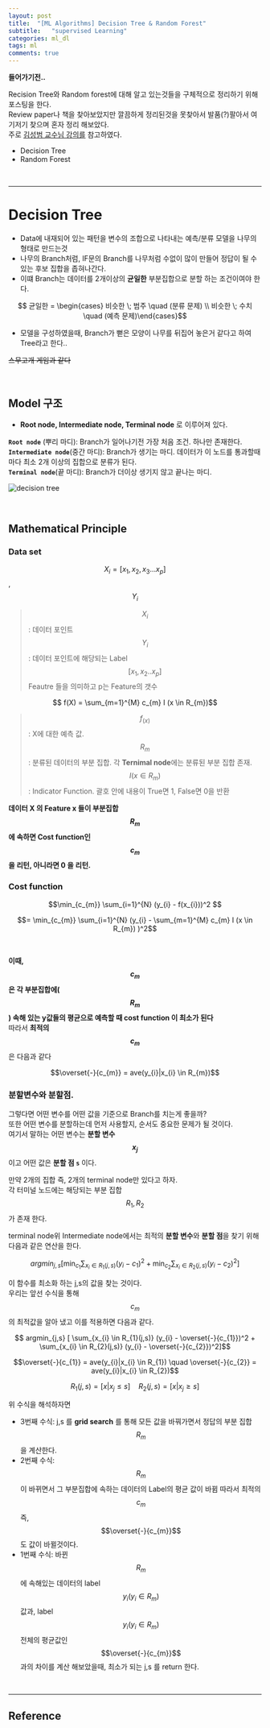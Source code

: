 ```yaml
---
layout: post
title:  "[ML Algorithms] Decision Tree & Random Forest"
subtitle:   "supervised Learning"
categories: ml_dl
tags: ml
comments: true
---
```


**들어가기전..**

Recision Tree와 Random forest에 대해 알고 있는것들을 구체적으로 정리하기 위해 포스팅을 한다.  
Review paper나 책을 찾아보았지만 깔끔하게 정리된것을 못찾아서 발품(?)팔아서 여기저기 찾으며 혼자 정리 해보았다.  
주로 [김성범 교수님 강의를](https://www.youtube.com/watch?v=xki7zQDf74I) 참고하였다.

- Decision Tree
- Random Forest

<br/>

---

# Decision Tree 

- Data에 내재되어 있는 패턴을 변수의 조합으로 나타내는 예측/분류 모델을 나무의 형태로 만드는것
- 나무의 Branch처럼, IF문의 Branch를 나무처럼 수없이 많이 만들어 정답이 될 수 있는 후보 집합을 좁혀나간다.  
- 이떄 Branch는 데이터를 2개이상의 **균일한** 부분집합으로 분할 하는 조건이여야 한다.   
   
$$ 균일한 = \begin{cases} 비슷한 \; 범주 \quad (분류 문제) \\ 비슷한 \; 수치  \quad (예측 문제)\end{cases}$$

- 모델을 구성하였을때, Branch가 뻗은 모양이 나무를 뒤집어 놓은거 같다고 하여 Tree라고 한다..

~~스무고개 게임과 같다~~  

<br/>

## Model 구조

- **Root node, Intermediate node, Terminal node** 로 이루어져 있다.

**`Root node`** (뿌리 마디): Branch가 일어나기전 가장 처음 조건. 하나만 존재한다.   
**`Intermediate node`**(중간 마디): Branch가 생기는 마디. 데이터가 이 노드를 통과할때 마다 최소 2개 이상의 집합으로 분류가 된다.   
**`Terminal node`**(끝 마디): Branch가 더이상 생기지 않고 끝나는 마디.

![decision tree](https://swha0105.github.io/assets/ml/img/DecisionTree.JPG)  

<br/>

## Mathematical Principle

### Data set
$$X_{i} = [x_{1},x_{2},x_{3} ... x_{p}] $$ , $$ Y_{i}$$  
> $$X_{i}$$: 데이터 포인트  
> $$Y_{i}$$: 데이터 포인트에 해당되는 Label   
> $$[x_{1},x_{2} .. x_{p}]$$ Feautre 들을 의미하고 p는 Feature의 갯수 


$$ f(X) = \sum_{m=1}^{M} c_{m} I (x \in R_{m})$$

> $$f_(x)$$: X에 대한 예측 값.  
> $$R_{m}$$: 분류된 데이터의 부분 집합.  각 **Ternimal node**에는 분류된 부분 집합 존재.  
> $$I (x \in R_{m})$$: Indicator Function. 괄호 안에 내용이 True면 1, False면 0을 반환  

**데이터 X 의 Feature x 들이 부분집합 $$R_{m}$$ 에 속하면 Cost function인 $$c_{m}$$을 리턴, 아니라면 0 을 리턴.**

### Cost function

$$\min_{c_{m}} \sum_{i=1}^{N}  (y_{i} - f(x_{i}))^2 $$   

$$= \min_{c_{m}} \sum_{i=1}^{N} (y_{i} - \sum_{m=1}^{M} c_{m} I (x \in R_{m}) )^2$$  

<br/>

**이때, $$c_{m}$$은 각 부분집합에($$R_{m}$$) 속해 있는 y값들의 평균으로 예측할 때 cost function 이 최소가 된다**   
따라서 **최적의 $$c_{m}$$** 은 다음과 같다

$$\overset{-}{c_{m}} = ave(y_{i}|x_{i} \in R_{m})$$

### 분할변수와 분할점.

그렇다면 어떤 변수를 어떤 값을 기준으로 Branch를 치는게 좋을까?  
또한 어떤 변수를 분할하는데 먼저 사용할지, 순서도 중요한 문제가 될 것이다.  
여기서 말하는 어떤 변수는 **분할 변수 $$x_{j}$$** 이고 어떤 값은 **분할 점 `s`** 이다.

만약 2개의 집합 즉, 2개의 terminal node만 있다고 하자.  
각 터미널 노드에는 해당되는 부분 집합 $$R_{1}, R_{2}$$ 가 존재 한다.  

terminal node위 Intermediate node에서는 최적의 **분할 변수**와 **분할 점**을 찾기 위해 다음과 같은 연산을 한다. 

$$ argmin_{j,s} [ \min_{c_{1}} \sum_{x_{i} \in R_{1}(j,s)} (y_{i} - c_{1})^2  + \min_{c_{2}} \sum_{x_{i} \in R_{2}(j,s)} (y_{i} - c_{2})^2]$$

이 함수를 최소화 하는 j,s의 값을 찾는 것이다.  
우리는 앞선 수식을 통해 $$c_{m}$$ 의 최적값을 알아 냈고 이를 적용하면 다음과 같다.  

$$ argmin_{j,s} [ \sum_{x_{i} \in R_{1}(j,s)} (y_{i} - \overset{-}{c_{1}})^2  +  \sum_{x_{i} \in R_{2}(j,s)} (y_{i} - \overset{-}{c_{2}})^2]$$

$$\overset{-}{c_{1}} = ave(y_{i}|x_{i} \in R_{1}) \quad \overset{-}{c_{2}} = ave(y_{i}|x_{i} \in R_{2})$$

$$R_{1}(j,s) = [x|x_{j} \leq s] \quad  R_{2}(j,s) = [x|x_{j} \geq s]$$

위 수식을 해석하자면  
- 3번째 수식: j,s 를 **grid search** 를 통해 모든 값을 바꿔가면서 정답의 부분 집합 $$R_{m}$$을 계산한다.  
- 2번째 수식: $$R_{m}$$ 이 바뀌면서 그 부분집합에 속하는 데이터의 Label의 평균 값이 바뀜 따라서 최적의 $$c_{m}$$ 즉, $$\overset{-}{c_{m}}$$ 도 값이 바뀔것이다.
- 1번째 수식: 바뀐 $$R_{m}$$에 속해있는 데이터의 label $$y_{i} (y_{i} \in R_{m})$$ 값과,    label $$y_{i} (y_{i} \in R_{m})$$ 전체의 평균값인 $$\overset{-}{c_{m}}$$ 과의 차이를 계산 해보았을때, 최소가 되는 j,s 를 return 한다.


<br/>


---


## Reference



<script>
MathJax.Hub.Queue(["Typeset",MathJax.Hub]);
</script>

<script>
MathJax = {
  tex: {
    inlineMath: [['$', '$'], ['\\(', '\\)']]
  },
  svg: {
    fontCache: 'global'
  }
};
</script>
<script type="text/javascript" id="MathJax-script" async
  src="https://cdn.jsdelivr.net/npm/mathjax@3/es5/tex-svg.js">
</script>
